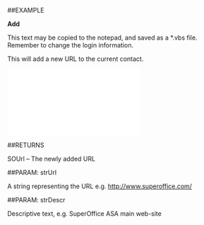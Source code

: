 
##EXAMPLE

**Add**

This text may be copied to the notepad, and saved as a *.vbs file. Remember to change the login information.



This will add a new URL to the current contact.

![](..\..\Examples\vbs\SOUrls.Add.vbs.txt)


##RETURNS

SOUrl – The newly added URL


##PARAM: strUrl

A string representing the URL e.g. <A href="http://www.superoffice.com/">http://www.superoffice.com/</A>


##PARAM: strDescr

Descriptive text, e.g. SuperOffice ASA main web-site

